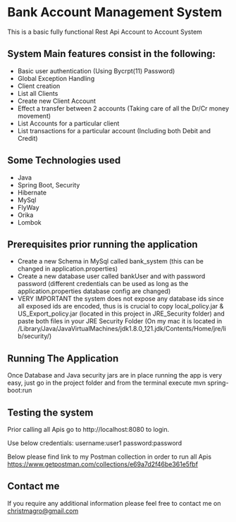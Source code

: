 # Bank Account Management System

This is a basic fully functional Rest Api Account to Account System
 
## System Main features consist in the following:

- Basic user authentication (Using Bycrpt(11) Password)
- Global Exception Handling
- Client creation 
- List all Clients
- Create new Client Account
- Effect a transfer between 2 accounts (Taking care of all the Dr/Cr money movement)
- List Accounts for a particular client
- List transactions for a particular account (Including both Debit and Credit) 

## Some Technologies used
- Java
- Spring Boot, Security
- Hibernate
- MySql
- FlyWay
- Orika
- Lombok


## Prerequisites prior running the application
- Create a new Schema in MySql called bank_system (this can be changed in application.properties)
- Create a new database user called bankUser and with password password (different credentials can be used as long as the application.properties database config are changed)
- VERY IMPORTANT the system does not expose any database ids since all exposed ids are encoded, thus is is crucial to copy local_policy.jar & US_Export_policy.jar (located in this project in JRE_Security folder) and paste both files in your JRE Security Folder (On my mac it is located in /Library/Java/JavaVirtualMachines/jdk1.8.0_121.jdk/Contents/Home/jre/lib/security/)


## Running The Application
Once Database and Java security jars are in place running the app is very easy, just go in the project folder and from the terminal execute mvn spring-boot:run

## Testing the system
Prior calling all Apis go to http://localhost:8080 to login. 

Use below credentials:
username:user1
password:password

Below please find link to my Postman collection in order to run all Apis
https://www.getpostman.com/collections/e69a7d2f46be361e5fbf


## Contact me
If you require any additional information please feel free to contact me on christmagro@gmail.com